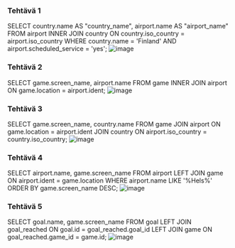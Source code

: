 ### Tehtävä 1
SELECT country.name AS "country_name", airport.name AS "airport_name"
FROM airport
INNER JOIN country ON country.iso_country = airport.iso_country
WHERE country.name = 'Finland' AND airport.scheduled_service = 'yes';
![image](https://github.com/user-attachments/assets/85fcd871-a0ee-457b-baa7-e25ac87bf90a)

### Tehtävä 2
SELECT game.screen_name, airport.name
FROM game
INNER JOIN airport ON game.location = airport.ident;
![image](https://github.com/user-attachments/assets/4ced22ee-eb74-4be1-bfaf-25a002ba4111)

### Tehtävä 3
SELECT game.screen_name, country.name
FROM game
JOIN airport ON game.location = airport.ident
JOIN country ON airport.iso_country = country.iso_country;
![image](https://github.com/user-attachments/assets/74c94a7c-4bdf-4ec1-b5f9-864ddb1c11a4)

### Tehtävä 4
SELECT airport.name, game.screen_name
FROM airport
LEFT JOIN game ON airport.ident = game.location
WHERE airport.name LIKE '%Hels%'
ORDER BY game.screen_name DESC;
![image](https://github.com/user-attachments/assets/0a6d9fce-ce70-4717-a02a-12b2d5426d93)

### Tehtävä 5
SELECT goal.name, game.screen_name
FROM goal
LEFT JOIN goal_reached ON goal.id = goal_reached.goal_id
LEFT JOIN game ON goal_reached.game_id = game.id;
![image](https://github.com/user-attachments/assets/e87fc933-7195-4a34-8cd5-421e262d670a)
